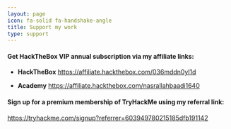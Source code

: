```yaml
---
layout: page
icon: fa-solid fa-handshake-angle
title: Support my work
type: support
---
```


<script type="text/javascript" src="https://cdnjs.buymeacoffee.com/1.0.0/button.prod.min.js" data-name="bmc-button" data-slug="Nasrallah" data-color="#BD5FFF" data-emoji="🥤"  data-font="Cookie" data-text="Buy me a coffee" data-outline-color="#000000" data-font-color="#ffffff" data-coffee-color="#FFDD00" ></script>
 
<p></p>

#### Get **HackTheBox** VIP annual subscription via my affiliate links:

- **HackTheBox** <https://affiliate.hackthebox.com/036mddn0yl1d>

- **Academy** <https://affiliate.hackthebox.com/nasrallahbaadi1640>

#### Sign up for a premium membership of **TryHackMe** using my referral link:

 <https://tryhackme.com/signup?referrer=603949780215185dfb191142>
